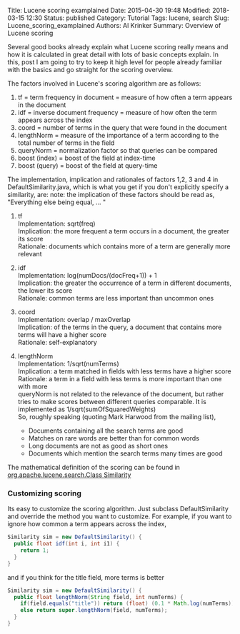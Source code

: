 Title: Lucene scoring examplained
Date: 2015-04-30 19:48
Modified: 2018-03-15 12:30
Status: published
Category: Tutorial
Tags: lucene, search
Slug: Lucene_scoring_examplained
Authors: Al Krinker
Summary: Overview of Lucene scoring

Several good books already explain what Lucene scoring really means and how it is calculated in great detail with lots of basic concepts explain.
In this, post I am going to try to keep it high level for people already familiar with the basics and go straight for the scoring overview.

The factors involved in Lucene's scoring algorithm are as follows:<br />
1. tf = term frequency in document = measure of how often a term appears in the document<br />
2. idf = inverse document frequency = measure of how often the term appears across the index<br />
3. coord = number of terms in the query that were found in the document<br />
4. lengthNorm = measure of the importance of a term according to the total number of terms in the field<br />
5. queryNorm = normalization factor so that queries can be compared<br />
6. boost (index) = boost of the field at index-time<br />
7. boost (query) = boost of the field at query-time<br />

The implementation, implication and rationales of factors 1,2, 3 and 4 in DefaultSimilarity.java, which is what you get if you don't explicitly specify a similarity, are:
note: the implication of these factors should be read as, "Everything else being equal, … "

1. tf<br />
Implementation: sqrt(freq)<br />
Implication: the more frequent a term occurs in a document, the greater its score<br />
Rationale: documents which contains more of a term are generally more relevant

2. idf<br />
Implementation: log(numDocs/(docFreq+1)) + 1<br />
Implication: the greater the occurrence of a term in different documents, the lower its score<br />
Rationale: common terms are less important than uncommon ones

3. coord<br />
Implementation: overlap / maxOverlap<br />
Implication: of the terms in the query, a document that contains more terms will have a higher score<br />
Rationale: self-explanatory

4. lengthNorm<br />
Implementation: 1/sqrt(numTerms)<br />
Implication: a term matched in fields with less terms have a higher score<br />
Rationale: a term in a field with less terms is more important than one with more<br />
queryNorm is not related to the relevance of the document, but rather tries to make scores between different queries comparable. It is implemented as 1/sqrt(sumOfSquaredWeights)<br />
So, roughly speaking (quoting Mark Harwood from the mailing list),
    - Documents containing all the search terms are good
    - Matches on rare words are better than for common words
    - Long documents are not as good as short ones
    - Documents which mention the search terms many times are good

The mathematical definition of the scoring can be found in [org.apache.lucene.search.Class Similarity](https://lucene.apache.org/core/2_9_4/api/all/org/apache/lucene/search/Similarity.html )

### Customizing scoring
Its easy to customize the scoring algorithm. Just subclass DefaultSimilarity and override the method you want to customize.
For example, if you want to ignore how common a term appears across the index,
```java
Similarity sim = new DefaultSimilarity() {
  public float idf(int i, int i1) {
    return 1;
  }
}
```
and if you think for the title field, more terms is better
```java
Similarity sim = new DefaultSimilarity() {
  public float lengthNorm(String field, int numTerms) {
    if(field.equals("title")) return (float) (0.1 * Math.log(numTerms));
    else return super.lengthNorm(field, numTerms);
  }
}
```
